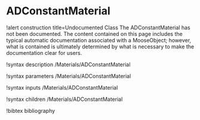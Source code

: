 <!-- MOOSE Documentation Stub: Remove this when content is added. -->

# ADConstantMaterial

!alert construction title=Undocumented Class
The ADConstantMaterial has not been documented. The content contained on this page includes the
typical automatic documentation associated with a MooseObject; however, what is contained is
ultimately determined by what is necessary to make the documentation clear for users.

!syntax description /Materials/ADConstantMaterial

!syntax parameters /Materials/ADConstantMaterial

!syntax inputs /Materials/ADConstantMaterial

!syntax children /Materials/ADConstantMaterial

!bibtex bibliography
